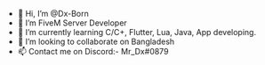 - 👋 Hi, I’m @Dx-Born
- 👀 I’m FiveM Server Developer
- 🌱 I’m currently learning C/C+, Flutter, Lua, Java, App developing.
- 💞️ I’m looking to collaborate on Bangladesh
- 📫 Contact me on Discord:- Mr_Dx#0879
